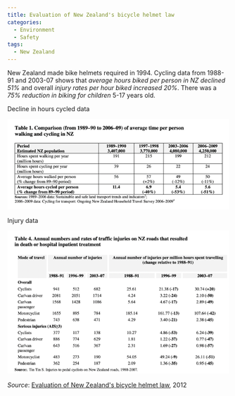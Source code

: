 ```yaml
---
title: Evaluation of New Zealand's bicycle helmet law
categories:
  - Environment
  - Safety
tags:
  - New Zealand
---
```


New Zealand made bike helmets required in 1994. Cycling data from 1988-91 and 2003-07 shows that _average hours biked
per person in NZ declined 51%_ and overall _injury rates per hour biked increased 20%_. There was a _75% reduction
in biking for children_ 5-17 years old.

Decline in hours cycled data

![nz decline in hours cycled pre/post bike helmet law](/images/img/environment/2012-nz-helmet-hours-cycled.png)

Injury data

![raw injury data pre/post bike helmet law](/images/img/environment/2012-nz-helmet-injury-table.png)

_Source_: [Evaluation of New Zealand's bicycle helmet law](/images/research/2012-02-evaluation-nz-bike-helmet.pdf), 2012
